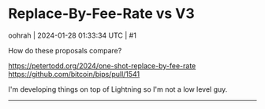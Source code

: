 # Replace-By-Fee-Rate vs V3

oohrah | 2024-01-28 01:33:34 UTC | #1

How do these proposals compare?

https://petertodd.org/2024/one-shot-replace-by-fee-rate
https://github.com/bitcoin/bips/pull/1541

I'm developing things on top of Lightning so I'm not a low level guy.

-------------------------

